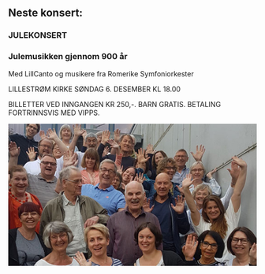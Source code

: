 ## Neste konsert:
### JULEKONSERT 
### Julemusikken gjennom 900 år

Med LillCanto og musikere fra Romerike Symfoniorkester 

LILLESTRØM KIRKE SØNDAG 6. DESEMBER KL 18.00

BILLETTER VED INNGANGEN KR 250,-. BARN GRATIS. BETALING FORTRINNSVIS MED VIPPS.

![LillCanto Julekonsert 2019](assets/bilder_til_web/LCgruppebilde.jpg)


